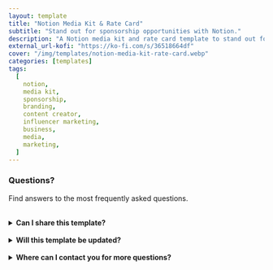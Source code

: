 ```yaml
---
layout: template
title: "Notion Media Kit & Rate Card"
subtitle: "Stand out for sponsorship opportunities with Notion."
description: "A Notion media kit and rate card template to stand out for sponsorship opportunities."
external_url-kofi: "https://ko-fi.com/s/36518664df"
cover: "/img/templates/notion-media-kit-rate-card.webp"
categories: [templates]
tags:
  [
    notion,
    media kit,
    sponsorship,
    branding,
    content creator,
    influencer marketing,
    business,
    media,
    marketing,
  ]
---
```


### Questions?

Find answers to the most frequently asked questions.

<br>

<details>
    <summary><b>Can I share this template?</b></summary>

    <br>

    Yes! I even encourage you to share the template with others, because I'd like to reach as many people as possible. But please don't alter any of my content or sell the template yourself.

</details>

<br>

<details>
    <summary><b>Will this template be updated?</b></summary>

    <br>

    My plan is to update the template when I feel necessary to make sure the information stays current and relevant.

</details>

<br>

<details>
    <summary><b>Where can I contact you for more questions?</b></summary>

    <br>

    You can contact me at glitchedinorbit@gmail.com and I'll be happy to answer any questions or concerns.

</details>
